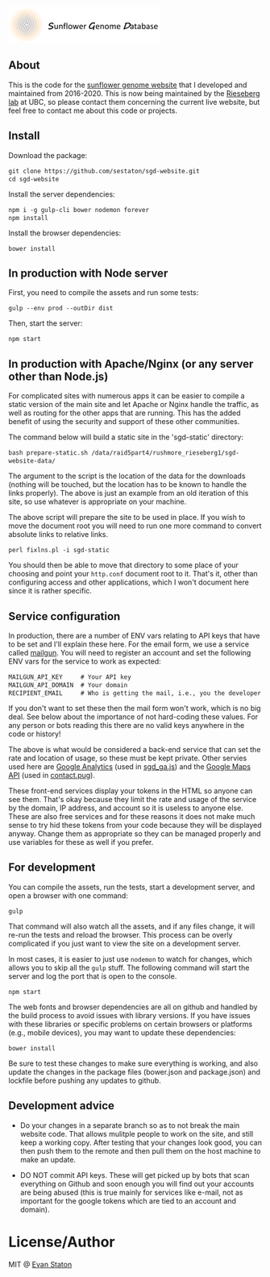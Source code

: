 [![SGD website](public/images/logo.png)](https://sunflowergenome.org)

## About

This is the code for the [sunflower genome website](https://sunflowergenome.org) that I developed
and maintained from 2016-2020. This is now being maintained by the [Rieseberg lab](https://github.com/rieseberglab) at UBC, so please
contact them concerning the current live website, but feel free to contact me about this code or projects.

## Install

Download the package:

    git clone https://github.com/sestaton/sgd-website.git
    cd sgd-website

Install the server dependencies:

    npm i -g gulp-cli bower nodemon forever
    npm install

Install the browser dependencies:

    bower install

## In production with Node server

First, you need to compile the assets and run some tests:
  
    gulp --env prod --outDir dist

Then, start the server:

    npm start

## In production with Apache/Nginx (or any server other than Node.js)

For complicated sites with numerous apps it can be easier to compile a static version of the main site and let Apache or Nginx handle the traffic, as well as routing for the other apps that are running. This has the added benefit of using the security and support of these other communities. 

The command below will build a static site in the 'sgd-static' directory:

    bash prepare-static.sh /data/raid5part4/rushmore_rieseberg1/sgd-website-data/

The argument to the script is the location of the data for the downloads (nothing will be touched, but the location has to be known to handle the links properly). The above is just an example from an old iteration of this site, so use whatever is appropriate on your machine.

The above script will prepare the site to be used in place. If you wish to move the document root you will need to run one more command to convert absolute links to relative links.

    perl fixlns.pl -i sgd-static

You should then be able to move that directory to some place of your choosing and point your `http.conf` document root to it. That's it, other than configuring access and other applications, which I won't document here since it is rather specific.

## Service configuration

In production, there are a number of ENV vars relating to API keys that have to be set and I'll explain these here. For the email form, we use a service called	[mailgun](https://www.mailgun.com/). You will need to register an account and set the following ENV vars for the service to work as expected:

    MAILGUN_API_KEY     # Your API key
    MAILGUN_API_DOMAIN  # Your domain
    RECIPIENT_EMAIL     # Who is getting the mail, i.e., you the developer

If you don't want to set these then the mail form won't work, which is no big deal. See below about the importance of not hard-coding these values. For any person or bots reading this there are no valid keys anywhere in the code or history!

The above is what would be considered a back-end service that can set the rate and location of usage, so these must be kept private. Other servies used here are [Google Analytics](https://analytics.google.com/analytics/web/) (used in [sgd_ga.js](public/javascripts/sgd_ga.js)) and the [Google Maps API](https://developers.google.com/maps/documentation/javascript/get-api-key) (used in [contact.pug](views/contact.pug)).

These front-end services display your tokens in the HTML so anyone can see them. That's okay because they limit the rate and usage of the service by the domain, IP address, and account so it is useless to anyone else. These are also free services and for these reasons it does not make much sense to try hid these tokens from your code because they will be displayed anyway. Change them as appropriate so they can be managed properly and use variables for these as well if you prefer.

## For development

You can compile the assets, run the tests, start a development server, and open a browser with one command:

    gulp

That command will also watch all the assets, and if any files change, it will re-run the tests and reload the browser. This process can be overly complicated if you just want to view the site on a development server. 

In most cases, it is easier to just use `nodemon` to watch for changes, which allows you to skip all the `gulp` stuff. The following command will start the server and log the port that is open to the console.

    npm start

The web fonts and browser dependencies are all on github and handled by the build process to avoid issues with library versions. If you have issues with these libraries or specific problems on certain browsers or platforms (e.g., mobile devices), you may want to update these dependencies:

    bower install

Be sure to test these changes to make sure everything is working, and also update the changes in the package files (bower.json and package.json) and lockfile before pushing any updates to github.

## Development advice

- Do your changes in a separate branch so as to not break the main website code. That allows mulitple people to work on the site, and still keep a working copy. After testing that your changes look good, you can then push them to the remote and then pull them on the host machine to make an update.

- DO NOT commit API keys. These will get picked up by bots that scan everything on Github and soon enough you will find out your accounts are being abused (this is true mainly for services like e-mail, not as important for the google tokens which are tied to an account and domain).

# License/Author

MIT @ [Evan Staton](https://evanstaton.com)